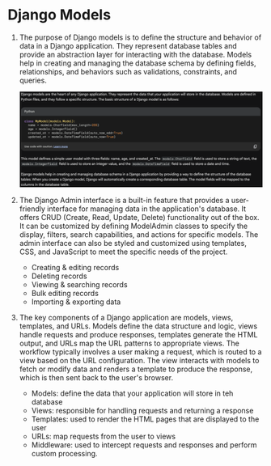 # Django Models

1. The purpose of Django models is to define the structure and behavior of data in a Django application. They represent database tables and provide an abstraction layer for interacting with the database. Models help in creating and managing the database schema by defining fields, relationships, and behaviors such as validations, constraints, and queries.

     ![django model](/pics/djangomodel.png)

2. The Django Admin interface is a built-in feature that provides a user-friendly interface for managing data in the application's database. It offers CRUD (Create, Read, Update, Delete) functionality out of the box. It can be customized by defining ModelAdmin classes to specify the display, filters, search capabilities, and actions for specific models. The admin interface can also be styled and customized using templates, CSS, and JavaScript to meet the specific needs of the project.
   * Creating & editing records
   * Deleting records
   * Viewing & searching records
   * Bulk editing records
   * Importing & exporting data

3. The key components of a Django application are models, views, templates, and URLs. Models define the data structure and logic, views handle requests and produce responses, templates generate the HTML output, and URLs map the URL patterns to appropriate views. The workflow typically involves a user making a request, which is routed to a view based on the URL configuration. The view interacts with models to fetch or modify data and renders a template to produce the response, which is then sent back to the user's browser.
   * Models: define the data that your application will store in teh database
   * Views: responsible for handling requests and returning a response
   * Templates: used to render the HTML pages that are displayed to the user
   * URLs: map requests from the user to views
   * Middleware: used to intercept requests and responses and perform custom processing.





